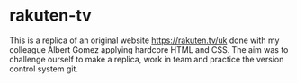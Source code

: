 # rakuten-tv

This is a replica of an original website https://rakuten.tv/uk done with my colleague Albert Gomez
applying hardcore HTML and CSS. The aim was to challenge ourself to make a replica, work in team and 
practice the version control system git.
